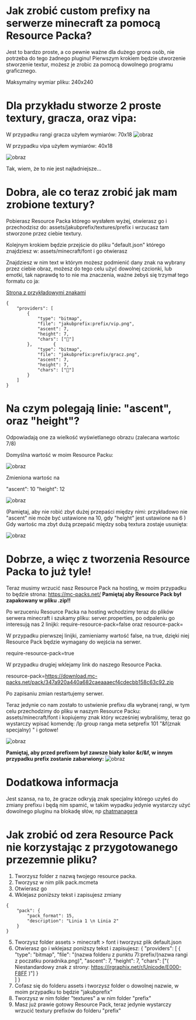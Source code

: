 # Jak zrobić custom prefixy na serwerze minecraft za pomocą Resource Packa?

Jest to bardzo proste, a co pewnie ważne dla dużego grona osób, nie potrzeba do tego żadnego pluginu!
Pierwszym krokiem będzie utworzenie stworzenie textur, możesz je zrobic za pomocą dowolnego programu graficznego.

Maksymalny wymiar pliku: 240x240 

# Dla przykładu stworze 2 proste textury, gracza, oraz vipa:

W przypadku rangi gracza użyłem wymiarów:
70x18 ![obraz](https://github.com/JakubMarkiewicz06/CustomPrefix-Minecraft/assets/95700388/1fbb9718-714c-49bc-9c3f-8ff79b628205)

W przypadku vipa użyłem wymiarów:
40x18

![obraz](https://github.com/JakubMarkiewicz06/CustomPrefix-Minecraft/assets/95700388/8e267367-bf99-4edf-b69b-a32b913588ce)


Tak, wiem, że to nie jest najładniejsze...

# Dobra, ale co teraz zrobić jak mam zrobione textury?
Pobierasz Resource Packa którego wysłałem wyżej, otwierasz go i przechodzisz do: assets/jakubprefix/textures/prefix i wrzucasz tam stworzone przez ciebie textury.

Kolejnym krokiem będzie przejście do pliku "default.json" którego znajdziesz w: assets/minecraft/font i go otwierasz

Znajdziesz w nim text w którym możesz podmienić dany znak na wybrany przez ciebie obraz, możesz do tego celu użyć dowolnej czcionki, lub emotki, tak naprawdę to to nie ma znaczenia, ważne żebyś się trzymał tego formatu co ja:

[Strona z przykładowymi znakami](https://jrgraphix.net/r/Unicode/E000-F8FF)
```
{
    "providers": [
        {
            "type": "bitmap",
            "file": "jakubprefix:prefix/vip.png",
            "ascent": 7,
            "height": 7,
            "chars": [""]
        },        {
            "type": "bitmap",
            "file": "jakubprefix:prefix/gracz.png",
            "ascent": 7,
            "height": 7,
            "chars": [""]
        }
    ]
}

```
# Na czym polegają linie: "ascent", oraz "height"?


Odpowiadają one za wielkość wyświetlanego obrazu (zalecana wartośc 7/8)

Domyślna wartość w moim Resource Packu:

![obraz](https://github.com/JakubMarkiewicz06/CustomPrefix-Minecraft/assets/95700388/c5b7cf9b-d69a-431d-a96d-a1ea93b8f6dc)

Zmieniona wartośc na 

"ascent": 10
"height": 12

![obraz](https://github.com/JakubMarkiewicz06/CustomPrefix-Minecraft/assets/95700388/c8167cdf-6c63-4089-9fab-c6cbacc59e2f)

(Pamiętaj, aby nie robić zbyt dużej przepaści między nimi: przykładowo nie "ascent" nie może być ustawione na 10, gdy "height" jest ustawione na 6 )
Gdy wartośc ma zbyt dużą przepaść między sobą textura zostaje usunięta:

![obraz](https://github.com/JakubMarkiewicz06/CustomPrefix-Minecraft/assets/95700388/d92c7ae7-23c8-4dc7-b5ca-35c7cf94e2b4)


# Dobrze, a więc z tworzenia Resource Packa to już tyle!

Teraz musimy wrzucić nasz Resource Pack na hosting, w moim przypadku to będzie strona: https://mc-packs.net/ 
**Pamiętaj aby Resource Pack był zapakowany w pliku .zip!!**

Po wrzuceniu Resource Packa na hosting wchodzimy teraz do plików serwera minecraft i szukamy pliku: server.properties, po odpaleniu go interesują nas 2 linijki:
require-resource-pack=false
oraz
resource-pack=

W przypadku pierwszej linijki, zamieniamy wartość false, na true, dzięki niej Resource Pack będzie wymagany do wejścia na serwer.

require-resource-pack=true

W przypadku drugiej wklejamy link do naszego Resource Packa.

resource-pack=https://download.mc-packs.net/pack/347a920a440a682caeaaaecf4cdecbb158c63c92.zip

Po zapisaniu zmian restartujemy serwer.

Teraz jedynie co nam zostało to ustwienie prefixu dla wybranej rangi, w tym celu przechodzimy do pliku w naszym Resource Packu: assets/minecraft/font i kopiujemy znak który wcześniej wybraliśmy, teraz go wystarczy wpisać komendę:
/lp group ranga meta setprefix 101 "&f(znak specjalny) " i gotowe!

![obraz](https://github.com/JakubMarkiewicz06/CustomPrefix-Minecraft/assets/95700388/1291f328-7de8-4757-a6c7-b4ae898eb7b9)

**Pamiętaj, aby przed prefixem był zawsze biały kolor &r/&f, w innym przypadku prefix zostanie zabarwiony:**
![obraz](https://github.com/JakubMarkiewicz06/CustomPrefix-Minecraft/assets/95700388/811b8223-762e-49eb-9ca0-f4983e28397c)


# Dodatkowa informacja
Jest szansa, na to, że gracze odkryją znak specjalny którego uzyłeś do zmiany prefixu i będą nim spamić, w takim wypadku jedynie wystarczy użyć dowolnego pluginu na blokadę słów, np [chatmanagera](https://www.spigotmc.org/resources/chat-manager-1-8-1-20-30-features-and-40-commands.52245/ )




# Jak zrobić od zera Resource Pack nie korzystając z przygotowanego przezemnie pliku?

1. Tworzysz folder z nazwą twojego resource packa.
2. Tworzysz w nim plik pack.mcmeta
3. Otwierasz go
4. Wklejasz poniższy tekst i zapisujesz zmiany
```
{
    "pack": {
        "pack_format": 15,
        "description": "Linia 1 \n Linia 2"
    }
}
```
5. Tworzysz folder assets > minecraft > font i tworzysz plik default.json
6. Otwierasz go i wklejasz poniższy tekst i zapisujesz:
{
    "providers": [
        {
            "type": "bitmap",
            "file": "(nazwa folderu z punktu 7):prefix/(nazwa rangi z poczatku poradnika.png)",
            "ascent": 7,
            "height": 7,
            "chars": ["( Niestandardowy znak z strony: https://jrgraphix.net/r/Unicode/E000-F8FF )"]
        }        
    ]
}
7. Cofasz się do folderu assets i tworzysz folder o dowolnej nazwie, w moim przypadku to będzie "jakubprefix"
8. Tworzysz w nim folder "textures" a w nim folder "prefix"
9. Masz już prawie gotowy Resource Pack, teraz jedynie wystarczy wrzucić textury prefixów do folderu "prefix"

 




